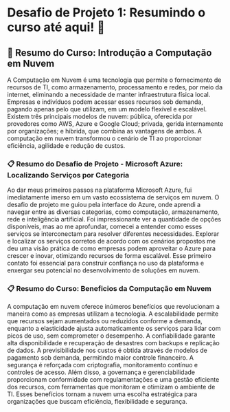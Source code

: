  #  Desafio de Projeto 1: Resumindo o curso até aqui! 📗
 
 ## 📔 Resumo do Curso: Introdução a Computação em Nuvem 

 A Computação em Nuvem é uma tecnologia que permite o fornecimento de recursos de TI, como armazenamento, processamento e redes, por meio da internet, eliminando a necessidade de manter infraestrutura física local. Empresas e indivíduos podem acessar esses recursos sob demanda, pagando apenas pelo que utilizam, em um modelo flexível e escalável. Existem três principais modelos de nuvem: pública, oferecida por provedores como AWS, Azure e Google Cloud; privada, gerida internamente por organizações; e híbrida, que combina as vantagens de ambos. A computação em nuvem transformou o cenário de TI ao proporcionar eficiência, agilidade e redução de custos. 
 
 
 ### 📋 Resumo do Desafio de Projeto - Microsoft Azure: Localizando Serviços por Categoria

Ao dar meus primeiros passos na plataforma Microsoft Azure, fui imediatamente imerso em um vasto ecossistema de serviços em nuvem. O desafio de projeto me guiou pela interface do Azure, onde aprendi a navegar entre as diversas categorias, como computação, armazenamento, rede e inteligência artificial. Foi impressionante ver a quantidade de opções disponíveis, mas ao me aprofundar, comecei a entender como esses serviços se interconectam para resolver diferentes necessidades. Explorar e localizar os serviços corretos de acordo com os cenários propostos me deu uma visão prática de como empresas podem aproveitar o Azure para crescer e inovar, otimizando recursos de forma escalável. Esse primeiro contato foi essencial para construir confiança no uso da plataforma e enxergar seu potencial no desenvolvimento de soluções em nuvem.


### 📋 Resumo do Curso: Beneficios da Computação em Nuvem

A computação em nuvem oferece inúmeros benefícios que revolucionam a maneira como as empresas utilizam a tecnologia. A escalabilidade permite que recursos sejam aumentados ou reduzidos conforme a demanda, enquanto a elasticidade ajusta automaticamente os serviços para lidar com picos de uso, sem comprometer o desempenho. A confiabilidade garante alta disponibilidade e recuperação de desastres com backups e replicação de dados. A previsibilidade nos custos é obtida através de modelos de pagamento sob demanda, permitindo maior controle financeiro. A segurança é reforçada com criptografia, monitoramento contínuo e controles de acesso. Além disso, a governança e gerenciabilidade proporcionam conformidade com regulamentações e uma gestão eficiente dos recursos, com ferramentas que monitoram e otimizam o ambiente de TI. Esses benefícios tornam a nuvem uma escolha estratégica para organizações que buscam eficiência, flexibilidade e segurança.


